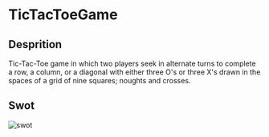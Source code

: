 # TicTacToeGame

## Desprition

Tic-Tac-Toe game in which two players seek in alternate turns to complete a row, a column, or a diagonal with either three O's or three X's drawn in the spaces of a grid of nine squares; noughts and crosses.

## Swot

![swot](https://user-images.githubusercontent.com/73412166/161415762-f34a6c06-4be8-4025-bcc5-86103c0a13a2.png)
